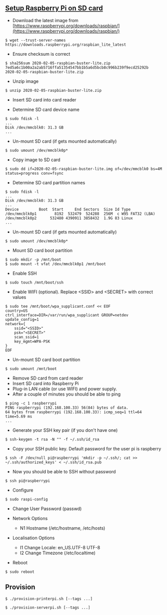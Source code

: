 ## [Setup Raspberry Pi on SD card](https://www.raspberrypi.org/documentation/installation/installing-images/linux.md)

* Download the latest image from [https://www.raspberrypi.org/downloads/raspbian/](https://www.raspberrypi.org/downloads/raspbian/)
```
$ wget --trust-server-names https://downloads.raspberrypi.org/raspbian_lite_latest
```

* Ensure checksum is correct
```
$ sha256sum 2020-02-05-raspbian-buster-lite.zip
7ed5a6c1b00a2a2ab5716ffa51354547bb1b5a6d5bcb8c996b239f9ecd25292b  2020-02-05-raspbian-buster-lite.zip
```

* Unzip image
```
$ unzip 2020-02-05-raspbian-buster-lite.zip
```

* Insert SD card into card reader

* Determine SD card device name
```
$ sudo fdisk -l
...
Disk /dev/mmcblk0: 31.3 GB
...
```

* Un-mount SD card (if gets mounted automatically)
```
$ sudo umount /dev/mmcblk0p*
```

* Copy image to SD card
```
$ sudo dd if=2020-02-05-raspbian-buster-lite.img of=/dev/mmcblk0 bs=4M status=progress conv=fsync
```

* Determine SD card partition names
```
$ sudo fdisk -l
...
Disk /dev/mmcblk0: 31.3 GB
...
Device         Boot  Start     End Sectors  Size Id Type
/dev/mmcblk0p1        8192  532479  524288  256M  c W95 FAT32 (LBA)
/dev/mmcblk0p2      532480 4390911 3858432  1.9G 83 Linux
...
```

* Un-mount SD card (if gets mounted automatically)
```
$ sudo umount /dev/mmcblk0p*
```

* Mount SD card boot partition
```
$ sudo mkdir -p /mnt/boot
$ sudo mount -t vfat /dev/mmcblk0p1 /mnt/boot
```

* Enable SSH
```
$ sudo touch /mnt/boot/ssh
```

* Enable WIFI (optional). Replace \<SSID\> and \<SECRET\> with correct values
```
$ sudo tee /mnt/boot/wpa_supplicant.conf << EOF
country=US
ctrl_interface=DIR=/var/run/wpa_supplicant GROUP=netdev
update_config=1
network={
    ssid="<SSID>"
    psk="<SECRET>"
    scan_ssid=1
    key_mgmt=WPA-PSK
}
EOF
```

* Un-mount SD card boot partition
```
$ sudo umount /mnt/boot
```

* Remove SD card from card reader
* Insert SD card into Raspberry Pi
* Plug-in LAN cable (or use WIFI) and power supply.
* After a couple of minutes you should be able to ping
```
$ ping -c 1 raspberrypi
PING raspberrypi (192.168.100.33) 56(84) bytes of data.
64 bytes from raspberrypi (192.168.100.33): icmp_seq=1 ttl=64 time=5.69 ms
...
```

* Generate your SSH key pair (if you don't have one)
```
$ ssh-keygen -t rsa -N "" -f ~/.ssh/id_rsa
```

* Copy your SSH public key. Default password for the user pi is raspberry
```
$ ssh -F /dev/null pi@raspberrypi 'mkdir -p ~/.ssh/; cat >> ~/.ssh/authorized_keys' < ~/.ssh/id_rsa.pub
```

* Now you should be able to SSH without password
```
$ ssh pi@raspberrypi
```

* Configure
```
$ sudo raspi-config
```
  * Change User Password (passwd)
  * Network Options
    * N1 Hostname (/etc/hostname, /etc/hosts)
  * Localisation Options
    * I1 Change Locale: en_US.UTF-8 UTF-8
    * I2 Change Timezone (/etc/localtime)

* Reboot
```
$ sudo reboot
```

## Provision

```
$ ./provision-printerpi.sh [--tags ...]

```
```
$ ./provision-serverpi.sh [--tags ...]
```
